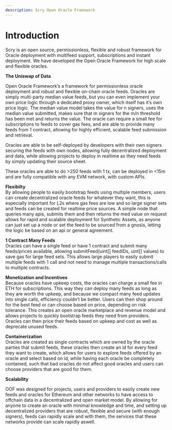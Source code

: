 ```yaml
---
description: Scry Open Oracle Framework
---
```


# Introduction

Scry is an open source, permissionless, flexible and robust framework for Oracle deployment with multifeed support, subscriptions and instant deployment. We have developed the Open Oracle Framework for high scale and flexible oracles.

**The Uniswap of Data**

Open Oracle Framework’s a framework for permissionless oracle deployment and robust and flexible on-chain oracle feeds. Oracles are simply multi-party median value feeds, but you can even implement your own price logic through a dedicated proxy owner, which itself has it’s own price logic. The median value model takes the value for n signers, uses the median value submitted, makes sure that m signers for the m/n threshold has been met and returns the value. The oracle can require a small fee for subscriptions to feeds to cover gas fees, and are able to provide many feeds from 1 contract, allowing for highly efficient, scalable feed submission and retrieval.

Oracles are able to be self-deployed by developers with their own signers securing the feeds with own nodes, allowing fully decentralized deployment and data, while allowing projects to deploy in realtime as they need feeds by simply updating their source sheet.

These oracles are able to do >250 feeds with 1 tx, can be deployed in <15m and are fully compatible with any EVM network, with custom APIs.

**Flexibilty**\
By allowing people to easily bootstrap feeds using multiple members, users can create decentralized oracle feeds for whatever they want, this is especially important for L2s where gas fees are low and so large signer sets and feeds can be created for realtime price sources. A simple node that queries many apis, submits them and then returns the med value on request allows for rapid and scalable deployment for Synthetic Assets, as anyone can just set up a node or set the feed to be sourced from a gnosis, letting the logic be based on an api or general agreement.

**1 Contract Many Feeds**\
Oracles can have a single feed or have 1 contract and submit many feeds/prices available, allowing submitFeed(uint\[] feedIDs, uint\[] values) to save gas for large feed sets. This allows large players to easily submit multiple feeds with 1 call and not need to manage multiple transactions/calls to multiple contracts.

**Monetization and Incentives**\
Because oracles have upkeep costs, the oracles can charge a small fee in ETH for subscriptions. This way they can deploy many feeds as long as they are worth the upkeep, and because we compact many feed updates into single calls, efficiency couldn’t be better. Users can then shop around for the best feed or can choose based on price, depending on risk tolerance. This creates an open oracle marketplace and revenue model and allows projects to quickly bootstrap feeds they need from providers. Oracles can then price their feeds based on upkeep and cost as well as deprecate unused feeds.

**Containerization**\
Oracles are created as single contracts which are owned by the oracle parties that submit feeds, these oracles then create an id for every feed they want to create, which allows for users to explore feeds offered by an oracle and select based on id, while having each oracle be completely contained, such that bad oracles do not affect good oracles and users can choose providers that are good for them.

**Scalability**

OOF was designed for projects, users and providers to easily create new feeds and oracles for Ethereum and other networks to have access to offchain data in a decentralized and open market model. By allowing for anyone to create an oracle with minimal knowledge and time, and setting up decentralized providers that are robust, flexible and secure (with enough signers), feeds can rapidly scale and with them, the services that these networks provide can scale rapidly aswell.
